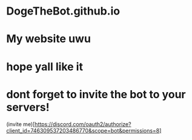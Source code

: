 # DogeTheBot.github.io
# My website uwu
# hope yall like it
# dont forget to invite the bot to your servers!
(invite me)[https://discord.com/oauth2/authorize?client_id=746309537203486770&scope=bot&permissions=8]
